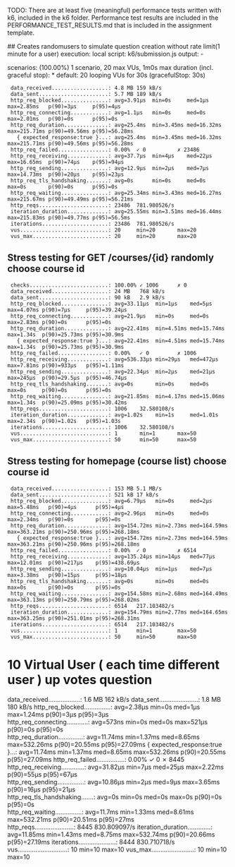 TODO: There are at least five (meaningful) performance tests written with k6, included in the k6 folder. Performance test results are included in the PERFORMANCE_TEST_RESULTS.md that is included in the assignment template.


## Creates randomusers to simulate question creation without rate limit(1 minute for a user)
  execution: local
     script: k6/submission.js
     output: -

  scenarios: (100.00%) 1 scenario, 20 max VUs, 1m0s max duration (incl. graceful stop):
           * default: 20 looping VUs for 30s (gracefulStop: 30s)


     data_received..................: 4.8 MB 159 kB/s
     data_sent......................: 5.7 MB 189 kB/s
     http_req_blocked...............: avg=3.91µs  min=0s     med=1µs     max=2.85ms   p(90)=3µs     p(95)=4µs    
     http_req_connecting............: avg=1.1µs   min=0s     med=0s      max=2.01ms   p(90)=0s      p(95)=0s     
     http_req_duration..............: avg=25.4ms  min=3.45ms med=16.32ms max=215.71ms p(90)=49.56ms p(95)=56.28ms
       { expected_response:true }...: avg=25.4ms  min=3.45ms med=16.32ms max=215.71ms p(90)=49.56ms p(95)=56.28ms
     http_req_failed................: 0.00%  ✓ 0          ✗ 23486
     http_req_receiving.............: avg=37.7µs  min=4µs    med=22µs    max=16.65ms  p(90)=74µs    p(95)=94µs   
     http_req_sending...............: avg=12.9µs  min=2µs    med=7µs     max=14.73ms  p(90)=20µs    p(95)=23µs   
     http_req_tls_handshaking.......: avg=0s      min=0s     med=0s      max=0s       p(90)=0s      p(95)=0s     
     http_req_waiting...............: avg=25.34ms min=3.43ms med=16.27ms max=215.67ms p(90)=49.49ms p(95)=56.21ms
     http_reqs......................: 23486  781.980526/s
     iteration_duration.............: avg=25.55ms min=3.51ms med=16.44ms max=215.83ms p(90)=49.77ms p(95)=56.5ms 
     iterations.....................: 23486  781.980526/s
     vus............................: 20     min=20       max=20 
     vus_max........................: 20     min=20       max=20 


## Stress testing for GET /courses/{id} randomly choose course id

     checks.........................: 100.00% ✓ 1006      ✗ 0   
     data_received..................: 24 MB   768 kB/s
     data_sent......................: 90 kB   2.9 kB/s
     http_req_blocked...............: avg=33.11µs  min=1µs    med=5µs     max=4.07ms p(90)=7µs     p(95)=39.24µs
     http_req_connecting............: avg=21.9µs   min=0s     med=0s      max=2.83ms p(90)=0s      p(95)=0s     
     http_req_duration..............: avg=22.41ms  min=4.51ms med=15.74ms max=1.34s  p(90)=25.73ms p(95)=30.9ms 
       { expected_response:true }...: avg=22.41ms  min=4.51ms med=15.74ms max=1.34s  p(90)=25.73ms p(95)=30.9ms 
     http_req_failed................: 0.00%   ✓ 0         ✗ 1006
     http_req_receiving.............: avg=536.33µs min=29µs   med=472µs   max=7.81ms p(90)=933µs   p(95)=1.11ms 
     http_req_sending...............: avg=22.34µs  min=2µs    med=21µs    max=245µs  p(90)=29.5µs  p(95)=46.74µs
     http_req_tls_handshaking.......: avg=0s       min=0s     med=0s      max=0s     p(90)=0s      p(95)=0s     
     http_req_waiting...............: avg=21.85ms  min=4.17ms med=15.06ms max=1.34s  p(90)=25.09ms p(95)=30.42ms
     http_reqs......................: 1006    32.580108/s
     iteration_duration.............: avg=1.02s    min=1s     med=1.01s   max=2.34s  p(90)=1.02s   p(95)=1.03s  
     iterations.....................: 1006    32.580108/s
     vus............................: 1       min=1       max=50
     vus_max........................: 50      min=50      max=50


  ## Stress testing for homepage (course list) choose course id
  
     data_received..................: 153 MB 5.1 MB/s
     data_sent......................: 521 kB 17 kB/s
     http_req_blocked...............: avg=6.79µs   min=0s     med=2µs      max=5.48ms   p(90)=4µs      p(95)=4µs     
     http_req_connecting............: avg=2.96µs   min=0s     med=0s       max=2.34ms   p(90)=0s       p(95)=0s      
     http_req_duration..............: avg=154.72ms min=2.73ms med=164.59ms max=363.21ms p(90)=250.96ms p(95)=268.18ms
       { expected_response:true }...: avg=154.72ms min=2.73ms med=164.59ms max=363.21ms p(90)=250.96ms p(95)=268.18ms
     http_req_failed................: 0.00%  ✓ 0          ✗ 6514
     http_req_receiving.............: avg=135.24µs min=14µs   med=77µs     max=12.01ms  p(90)=217µs    p(95)=438.69µs
     http_req_sending...............: avg=10.04µs  min=1µs    med=7µs      max=3.38ms   p(90)=15µs     p(95)=18µs    
     http_req_tls_handshaking.......: avg=0s       min=0s     med=0s       max=0s       p(90)=0s       p(95)=0s      
     http_req_waiting...............: avg=154.58ms min=2.68ms med=164.49ms max=363.13ms p(90)=250.79ms p(95)=268.02ms
     http_reqs......................: 6514   217.103482/s
     iteration_duration.............: avg=154.79ms min=2.77ms med=164.65ms max=363.25ms p(90)=251.01ms p(95)=268.31ms
     iterations.....................: 6514   217.103482/s
     vus............................: 1      min=1        max=50
     vus_max........................: 50     min=50       max=50 


# 10 Virtual User ( each time different user ) up votes question 
data_received..................: 1.6 MB 162 kB/s
     data_sent......................: 1.8 MB 180 kB/s
     http_req_blocked...............: avg=2.38µs  min=0s     med=1µs    max=1.24ms   p(90)=3µs     p(95)=3µs    
     http_req_connecting............: avg=573ns   min=0s     med=0s     max=521µs    p(90)=0s      p(95)=0s     
     http_req_duration..............: avg=11.74ms min=1.37ms med=8.65ms max=532.26ms p(90)=20.55ms p(95)=27.09ms
       { expected_response:true }...: avg=11.74ms min=1.37ms med=8.65ms max=532.26ms p(90)=20.55ms p(95)=27.09ms
     http_req_failed................: 0.00%  ✓ 0          ✗ 8445
     http_req_receiving.............: avg=31.82µs min=7µs    med=25µs   max=2.22ms   p(90)=55µs    p(95)=67µs   
     http_req_sending...............: avg=10.86µs min=2µs    med=9µs    max=3.65ms   p(90)=16µs    p(95)=21µs   
     http_req_tls_handshaking.......: avg=0s      min=0s     med=0s     max=0s       p(90)=0s      p(95)=0s     
     http_req_waiting...............: avg=11.7ms  min=1.33ms med=8.61ms max=532.21ms p(90)=20.51ms p(95)=27ms   
     http_reqs......................: 8445   830.809097/s
     iteration_duration.............: avg=11.85ms min=1.43ms med=8.75ms max=532.74ms p(90)=20.66ms p(95)=27.19ms
     iterations.....................: 8444   830.710718/s
     vus............................: 10     min=10       max=10
     vus_max........................: 10     min=10       max=10